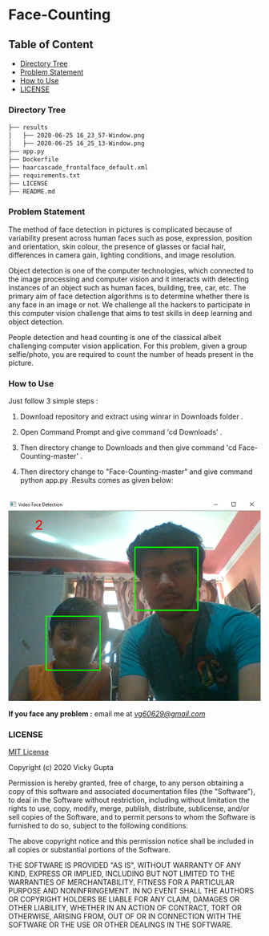 # Face-Counting

## Table of Content
  * [Directory Tree](#directory-tree)
  * [Problem Statement](#problem-statement)
  * [How to Use](#how-to-use)
  * [LICENSE](#license)
  
  ### Directory Tree

```
├── results
│   ├── 2020-06-25 16_23_57-Window.png
│   ├── 2020-06-25 16_25_13-Window.png
├── app.py
├── Dockerfile
├── haarcascade_frontalface_default.xml
├── requirements.txt
├── LICENSE
├── README.md
```

### Problem Statement

The method of face detection in pictures is complicated because of variability present across human faces such as pose, expression, position and orientation, skin colour, the presence of glasses or facial hair, differences in camera gain, lighting conditions, and image resolution.

Object detection is one of the computer technologies, which connected to the image processing and computer vision and it interacts with detecting instances of an object such as human faces, building, tree, car, etc. The primary aim of face detection algorithms is to determine whether there is any face in an image or not. We challenge all the hackers to participate in this computer vision challenge that aims to test skills in deep learning and object detection.

People detection and head counting is one of the classical albeit challenging computer vision application. For this problem, given a group selfie/photo, you are required to count the number of heads present in the picture.

### How to Use

Just follow 3 simple steps :

1. Download repository and extract using winrar in Downloads folder .<br>

2. Open Command Prompt and give command 'cd Downloads' . <br>

3. Then directory change to Downloads and then give command 'cd Face-Counting-master'  .<br>

4. Then directory change to "Face-Counting-master" and give command python app.py .Results comes as given below: <br><br>

![](https://github.com/vicky60629/Face-Counting/blob/master/results/2020-06-25%2016_23_57-Window.png)<br>

**If you face any problem :** email me at *vg60629@gmail.com*

### LICENSE

[MIT License](https://github.com/vicky60629/Face-Counting/blob/master/LICENSE)

Copyright (c) 2020 Vicky Gupta

Permission is hereby granted, free of charge, to any person obtaining a copy
of this software and associated documentation files (the "Software"), to deal
in the Software without restriction, including without limitation the rights
to use, copy, modify, merge, publish, distribute, sublicense, and/or sell
copies of the Software, and to permit persons to whom the Software is
furnished to do so, subject to the following conditions:

The above copyright notice and this permission notice shall be included in all
copies or substantial portions of the Software.

THE SOFTWARE IS PROVIDED "AS IS", WITHOUT WARRANTY OF ANY KIND, EXPRESS OR
IMPLIED, INCLUDING BUT NOT LIMITED TO THE WARRANTIES OF MERCHANTABILITY,
FITNESS FOR A PARTICULAR PURPOSE AND NONINFRINGEMENT. IN NO EVENT SHALL THE
AUTHORS OR COPYRIGHT HOLDERS BE LIABLE FOR ANY CLAIM, DAMAGES OR OTHER
LIABILITY, WHETHER IN AN ACTION OF CONTRACT, TORT OR OTHERWISE, ARISING FROM,
OUT OF OR IN CONNECTION WITH THE SOFTWARE OR THE USE OR OTHER DEALINGS IN THE
SOFTWARE.
